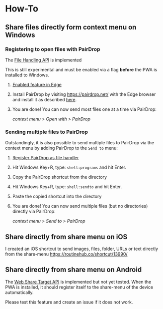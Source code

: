 # How-To
## Share files directly form context menu on Windows
### Registering to open files with PairDrop
The [File Handling API](https://learn.microsoft.com/en-us/microsoft-edge/progressive-web-apps-chromium/how-to/handle-files) is implemented

This is still experimental and must be enabled via a flag **before** the PWA is installed to Windows.
1. [Enabled feature in Edge](https://learn.microsoft.com/en-us/microsoft-edge/progressive-web-apps-chromium/how-to/handle-files#enable-the-file-handling-api)
2. Install PairDrop by visiting https://pairdrop.net/ with the Edge browser and install it as described [here](faq.md#help--i-cant-install-the-pwa-).
3. You are done! You can now send most files one at a time via PairDrop:
   
   _context menu > Open with > PairDrop_

[//]: # (Todo: add screenshots)

### Sending multiple files to PairDrop
Outstandingly, it is also possible to send multiple files to PairDrop via the context menu by adding PairDrop to the `Send to` menu:
1. [Register PairDrop as file handler](#registering-to-open-files-with-pairdrop) 
2. Hit Windows Key+R, type: `shell:programs` and hit Enter.
3. Copy the PairDrop shortcut from the directory
4. Hit Windows Key+R, type: `shell:sendto` and hit Enter.
5. Paste the copied shortcut into the directory
6. You are done! You can now send multiple files (but no directories) directly via PairDrop:
   
   _context menu > Send to > PairDrop_

[//]: # (Todo: add screenshots)

## Share directly from share menu on iOS
I created an iOS shortcut to send images, files, folder, URLs or text directly from the share-menu 
https://routinehub.co/shortcut/13990/

[//]: # (Todo: add doku with screenshots)


## Share directly from share menu on Android
The [Web Share Target API](https://developer.mozilla.org/en-US/docs/Web/Manifest/share_target) is implemented but not yet tested.
When the PWA is installed, it should register itself to the share-menu of the device automatically.

Please test this feature and create an issue if it does not work.
